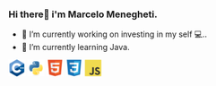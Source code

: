 ### Hi there👋 i'm Marcelo Menegheti.



- 🔭 I’m currently working on investing in my self 💻..
- 🌱 I’m currently learning Java.
  
<div>
  
  <img align ="center" alt = "Marcelo-C++" height = "30" weidth = "40" src="https://raw.githubusercontent.com/devicons/devicon/master/icons/cplusplus/cplusplus-original.svg" />
  <img align ="center" alt = "Marcelo-Python" height = "30" weidth = "40" src="https://raw.githubusercontent.com/devicons/devicon/master/icons/python/python-original.svg" />
  <img align ="center" alt = "Marcelo-HTML" height = "30" weidth = "40" src="https://raw.githubusercontent.com/devicons/devicon/master/icons/html5/html5-original.svg" />
  <img align ="center" alt = "Marcelo-CSS" height = "30" weidth = "40" src="https://raw.githubusercontent.com/devicons/devicon/master/icons/css3/css3-original.svg" />
  <img align ="center" alt = "Marcelo-JS" height = "30" weidth = "40" src="https://raw.githubusercontent.com/devicons/devicon/master/icons/javascript/javascript-original.svg" />
            
</div>
